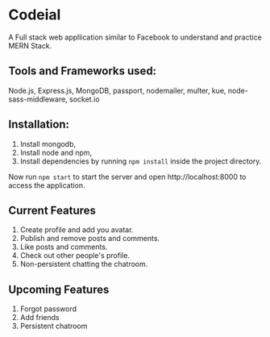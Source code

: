 # Codeial
A Full stack web appllication similar to Facebook to understand and practice MERN Stack.

<h2> Tools and Frameworks used: </h2>
Node.js, Express.js, MongoDB, passport, nodemailer, multer, kue, node-sass-middleware, socket.io

<h2>Installation:</h2>

1. Install mongodb,
2. Install node and npm,
3. Install dependencies by running `npm install` inside the project directory.

Now run `npm start` to start the server and open http://localhost:8000 to access the application.

<h2> Current Features </h2>

1. Create profile and add you avatar.
2. Publish and remove posts and comments.
3. Like posts and comments.
4. Check out other people's profile.
5. Non-persistent chatting the chatroom. 

<h2> Upcoming Features </h2>

1. Forgot password 
2. Add friends
3. Persistent chatroom
